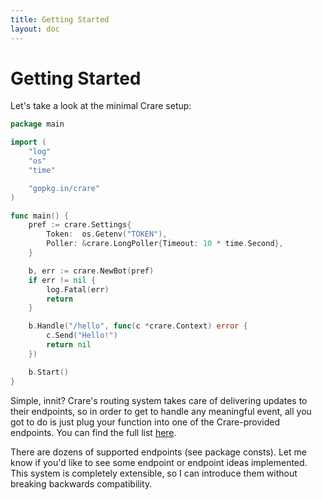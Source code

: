```yaml
---
title: Getting Started
layout: doc
---
```


# Getting Started
Let's take a look at the minimal Crare setup:
```go
package main

import (
	"log"
	"os"
	"time"

	"gopkg.in/crare"
)

func main() {
	pref := crare.Settings{
		Token:  os.Getenv("TOKEN"),
		Poller: &crare.LongPoller{Timeout: 10 * time.Second},
	}

	b, err := crare.NewBot(pref)
	if err != nil {
		log.Fatal(err)
		return
	}

	b.Handle("/hello", func(c *crare.Context) error {
		c.Send("Hello!")
		return nil
	})

	b.Start()
}

```

Simple, innit? Crare's routing system takes care of delivering updates to their endpoints, so in order to get to handle any meaningful event, all you got to do is just plug your function into one of the Crare-provided endpoints. You can find the full list [here](https://godoc.org/gopkg.in/crare#pkg-constants).

There are dozens of supported endpoints (see package consts). Let me know if you'd like to see some endpoint or endpoint ideas implemented. This system is completely extensible, so I can introduce them without breaking backwards compatibility.